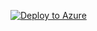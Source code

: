 [![Deploy to Azure](https://azuredeploy.net/deploybutton.png)](https://portal.azure.com/#create/Microsoft.Template/uri/https%3A%2F%2Fgithub.com%2Fani0989%2FBlobTriggerFunction%2Fblob%2Fmaster%2Fdeploy%2Fdeployazure.json)